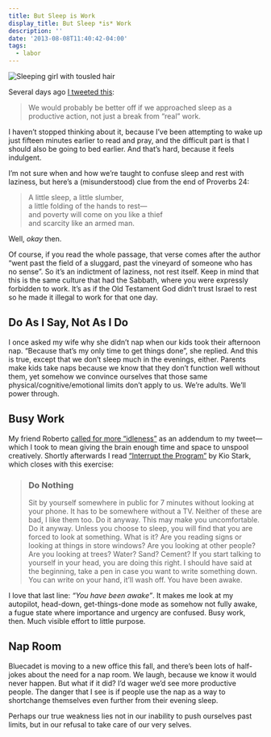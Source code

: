 ```yaml
---
title: But Sleep is Work
display_title: But Sleep *is* Work
description: ''
date: '2013-08-08T11:40:42-04:00'
tags:
  - labor
---
```

![Sleeping girl with tousled hair](but-sleep-is-work.jpg)

Several days ago [I tweeted this](https://twitter.com/dirtystylus/status/362958503113007104):

> We would probably be better off if we approached sleep as a productive action, not just a break from “real” work.

I haven’t stopped thinking about it, because I’ve been attempting to wake up just fifteen minutes earlier to read and pray, and the difficult part is that I should also be going to bed earlier. And that’s hard, because it feels indulgent.

I’m not sure when and how we’re taught to confuse sleep and rest with laziness, but here’s a (misunderstood) clue from the end of Proverbs 24:

> A little sleep, a little slumber,  
>  a little folding of the hands to rest—  
>  and poverty will come on you like a thief  
>  and scarcity like an armed man.

Well, *okay* then.

Of course, if you read the whole passage, that verse comes after the author “went past the field of a sluggard, past the vineyard of someone who has no sense”. So it’s an indictment of laziness, not rest itself. Keep in mind that this is the same culture that had the Sabbath, where you were expressly forbidden to work. It’s as if the Old Testament God didn’t trust Israel to rest so he made it illegal to work for that one day.

Do As I Say, Not As I Do
------------------------

I once asked my wife why she didn’t nap when our kids took their afternoon nap. “Because that’s my only time to get things done”, she replied. And this is true, except that we don’t sleep much in the evenings, either. Parents make kids take naps because we know that they don’t function well without them, yet somehow we convince ourselves that those same physical/cognitive/emotional limits don’t apply to us. We’re adults. We’ll power through.

Busy Work
---------

My friend Roberto [called for more “idleness”](https://twitter.com/rogre/status/363031226883379200) as an addendum to my tweet—which I took to mean giving the brain enough time and space to unspool creatively. Shortly afterwards I read [“Interrupt the Program”](https://medium.com/p/66bd9c323630) by Kio Stark, which closes with this exercise:

> ### Do Nothing
> 
>  Sit by yourself somewhere in public for 7 minutes without looking at your phone. It has to be somewhere without a TV. Neither of these are bad, I like them too. Do it anyway. This may make you uncomfortable. Do it anyway. Unless you choose to sleep, you will find that you are forced to look at something. What is it? Are you reading signs or looking at things in store windows? Are you looking at other people? Are you looking at trees? Water? Sand? Cement? If you start talking to yourself in your head, you are doing this right. I should have said at the beginning, take a pen in case you want to write something down. You can write on your hand, it’ll wash off. You have been awake.

I love that last line: *“You have been awake”*. It makes me look at my autopilot, head-down, get-things-done mode as somehow not fully awake, a fugue state where importance and urgency are confused. Busy work, then. Much visible effort to little purpose.

Nap Room
--------

Bluecadet is moving to a new office this fall, and there’s been lots of half-jokes about the need for a nap room. We laugh, because we know it would never happen. But what if it did? I’d wager we’d see more productive people. The danger that I see is if people use the nap as a way to shortchange themselves even further from their evening sleep.

Perhaps our true weakness lies not in our inability to push ourselves past limits, but in our refusal to take care of our very selves.
